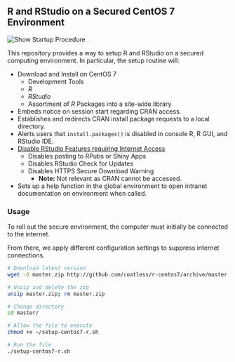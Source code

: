 ## R and RStudio on a Secured CentOS 7 Environment

![Show Startup Procedure](https://i.imgur.com/PTUmOOf.gif)

This repository provides a way to setup R and RStudio on a secured computing environment. In particular, the setup routine will:

- Download and Install on CentOS 7
    - Development Tools
    - _R_ 
    - _RStudio_
    - Assortment of _R_ Packages into a site-wide library
- Embeds notice on session start regarding CRAN access.
- Establishes and redirects CRAN install package requests to
  a local directory.
- Alerts users that `install.packages()` is disabled in console R, R GUI,
  and RStudio IDE.
- [Disable RStudio Features requiring Internet Access](https://support.rstudio.com/hc/en-us/articles/210990438-Disabling-RStudio-Features)
    - Disables posting to RPubs or Shiny Apps 
    - Disables RStudio Check for Updates
    - Disables HTTPS Secure Download Warning 
        - **Note:** Not relevant as CRAN cannot be accessed.
- Sets up a help function in the global environment to open
  intranet documentation on environment when called.
    
### Usage

To roll out the secure environment, the computer must
initially be connected to the internet. 

From there, we apply different configuration settings to
suppress internet connections.

```sh
# Download latest version
wget -O master.zip http://github.com/coatless/r-centos7/archive/master.zip

# Unzip and delete the zip
unzip master.zip; rm master.zip

# Change directory
cd master/

# Allow the file to execute
chmod +x ~/setup-centos7-r.sh

# Run the file
./setup-centos7-r.sh
```

